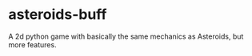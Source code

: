 asteroids-buff
==============

A 2d python game with basically the same mechanics as Asteroids, but more features.
